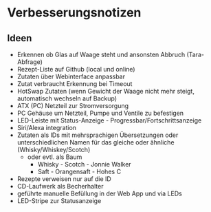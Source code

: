 # Verbesserungsnotizen

## Ideen

* Erkennen ob Glas auf Waage steht und ansonsten Abbruch (Tara-Abfrage)
* Rezept-Liste auf Github (local und online) 
* Zutaten über Webinterface anpassbar
* Zutat verbraucht Erkennung bei Timeout
* HotSwap Zutaten (wenn Gewicht der Waage nicht mehr steigt, automatisch wechseln auf Backup)
* ATX (PC) Netzteil zur Stromversorgung
* PC Gehäuse um Netzteil, Pumpe und Ventile zu befestigen
* LED-Leiste mit Status-Anzeige - Progressbar/Fortschrittsanzeige 
* Siri/Alexa integration
* Zutaten als IDs mit mehrsprachigen Übersetzungen oder unterschiedlichen Namen für das gleiche oder ähnliche (Whisky/Whiskey/Scotch)
    * oder evtl. als Baum 
        * Whisky - Scotch - Jonnie Walker
        * Saft - Orangensaft - Hohes C
* Rezepte verweisen nur auf die ID
* CD-Laufwerk als Becherhalter
* geführte manuelle Befüllung in der Web App und via LEDs
* LED-Stripe zur Statusanzeige


